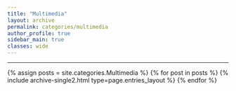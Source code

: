 ```yaml
---
title: "Multimedia"
layout: archive
permalink: categories/multimedia
author_profile: true
sidebar_main: true
classes: wide
---
```


***

{% assign posts = site.categories.Multimedia %}
{% for post in posts %} {% include archive-single2.html type=page.entries_layout %} {% endfor %}
